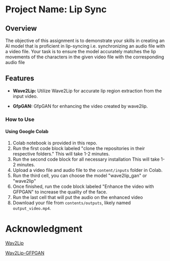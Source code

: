 # Project Name: Lip Sync

## Overview

The objective of this assignment is to demonstrate your skills in creating an AI model that is proficient in
lip-syncing i.e. synchronizing an audio file with a video file. Your task is to ensure the model accurately
matches the lip movements of the characters in the given video file with the corresponding audio file

## Features

- **Wave2Lip:** Utilize Wave2Lip for accurate lip region extraction from the input video.

- **GfpGAN:** GfpGAN for enhancing the video created by wave2lip.


### How to Use

#### Using Google Colab

1. Colab notebook is provided in this repo.
2. Run the first code block labeled "clone the repositories in their respective folders." This will take 1-2 minutes.
3. Run the second code block for all necessary installation This will take 1-2 minutes.
3. Upload a video file and audio file to the `content/inputs` folder in Colab.
4. Run the third cell, you can choose the model "wave2lip_gan" or "wave2lip"
5. Once finished, run the code block labeled "Enhance the video with GFPGAN" to increase the quality of the face.
6. Run the last cell that will put the audio on the enhanced video
6. Download your file from `contents/outputs`, likely named `output_video.mp4`.

# Acknowledgment
[Wav2Lip](https://github.com/Rudrabha/Wav2Lip/tree/master)

[Wav2Lip-GFPGAN](https://github.com/ajay-sainy/Wav2Lip-GFPGAN)
